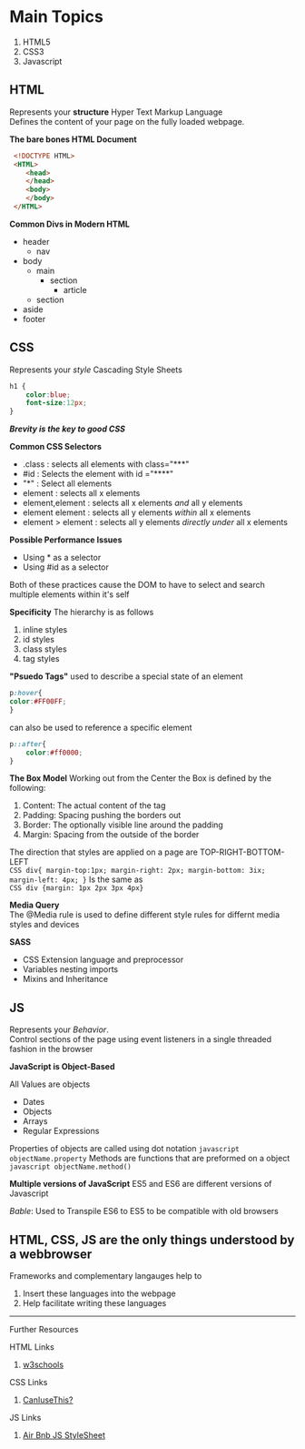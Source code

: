# Main Topics 
1. HTML5  
2. CSS3    
3. Javascript  

## HTML
Represents your **structure**
Hyper Text Markup Language  
Defines the content of your page on the fully loaded webpage.

**The bare bones HTML Document**

```HTML
 <!DOCTYPE HTML>
 <HTML>
    <head>
    </head>
    <body>
    </body>
 </HTML>
```
**Common Divs in Modern HTML**
* header
    * nav
* body
    * main
        * section
            * article
    * section
* aside
* footer


## CSS
Represents your *style*
Cascading Style Sheets  
```CSS
h1 {
    color:blue;
    font-size:12px;
}
```
***Brevity is the key to good CSS***

**Common CSS Selectors**
* .class : selects all elements with class="***"
* #id : Selects the element with id ="****"
* "*" : Select all elements
* element : selects all x elements
* element,element : selects all x elements *and* all y elements
* element element : selects all y elements *within* all x elements
* element > element : selects all y elements *directly under* all x elements

**Possible Performance Issues**
* Using * as  a selector 
* Using #id as a selector 

Both of these practices cause the DOM to have to select and search multiple elements within it's self 

**Specificity** 
The hierarchy is as follows 
1. inline styles
2. id styles
3. class styles
4. tag styles

**"Psuedo Tags"**
used to describe a special state of an element
```CSS
p:hover{
color:#FF00FF;
}
```
can also be used to reference a specific element
```CSS
p::after{
    color:#ff0000;
}
```

**The Box Model**
Working out from the Center the Box is defined by the following: 
1. Content: The actual content of the tag
2. Padding: Spacing pushing the borders out 
3. Border: The optionally visible line around the padding
4. Margin: Spacing from the outside of the border 
 
The direction that styles are applied on a page are TOP-RIGHT-BOTTOM-LEFT  
`CSS
div{
    margin-top:1px;
    margin-right: 2px;
    margin-bottom: 3ix;
    margin-left: 4px;
}`
Is the same as   
`CSS
div {margin: 1px 2px 3px 4px}`

**Media Query**   
The @Media rule is used to define different style rules for differnt media styles and devices


**SASS**  
* CSS Extension language and preprocessor
* Variables nesting imports
* Mixins and Inheritance

## JS
Represents your *Behavior*.   
Control sections of the page using event listeners in a single threaded fashion in the browser

**JavaScript is Object-Based**  

All Values are objects   
* Dates
* Objects
* Arrays
* Regular Expressions

Properties of objects are called using dot notation
`javascript
objectName.property`
Methods are functions that are preformed on a object
`javascript
objectName.method()`

**Multiple versions of JavaScript** 
ES5 and ES6 are different versions of Javascript 

*Bable*: Used to Transpile ES6 to ES5 to be compatible with old browsers


## HTML, CSS, JS are the only things understood by a webbrowser
Frameworks and complementary langauges help to 
1. Insert these languages into the webpage
2. Help facilitate writing these languages 

---
Further Resources


HTML Links
1. [w3schools](www.w3schools.com)

CSS Links  
1. [CanIuseThis?](www.CanIusethis.com)

JS Links
1. [Air Bnb JS StyleSheet](www.github.com/airbnb/javascript)


